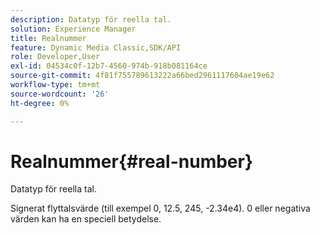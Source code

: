 ```yaml
---
description: Datatyp för reella tal.
solution: Experience Manager
title: Realnummer
feature: Dynamic Media Classic,SDK/API
role: Developer,User
exl-id: 04534c0f-12b7-4560-974b-918b081164ce
source-git-commit: 4f81f755789613222a66bed2961117604ae19e62
workflow-type: tm+mt
source-wordcount: '26'
ht-degree: 0%

---
```


# Realnummer{#real-number}

Datatyp för reella tal.

Signerat flyttalsvärde (till exempel 0, 12.5, 245, -2.34e4). 0 eller negativa värden kan ha en speciell betydelse.
